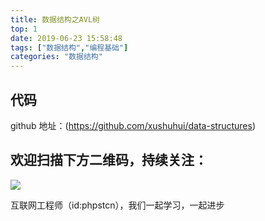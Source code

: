 ```yaml
---
title: 数据结构之AVL树
top: 1
date: 2019-06-23 15:58:48
tags: ["数据结构","编程基础"]
categories: "数据结构"
---
```


## 代码

github 地址：(https://github.com/xushuhui/data-structures)


## 欢迎扫描下方二维码，持续关注：
![](https://ww1.sinaimg.cn/large/a616b9a4gy1g4xzv954a4j20760763yo.jpg)

互联网工程师（id:phpstcn），我们一起学习，一起进步